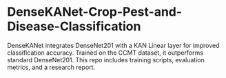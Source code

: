 # DenseKANet-Crop-Pest-and-Disease-Classification
DenseKANet integrates DenseNet201 with a KAN Linear layer for improved classification accuracy. Trained on the CCMT dataset, it outperforms standard DenseNet201. This repo includes training scripts, evaluation metrics, and a research report.
